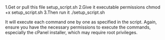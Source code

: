 1.Get or pull this file setup_script.sh
2.Give it executable permissions chmod +x setup_script.sh 
3.Then run it ./setup_script.sh 

It will execute each command one by one as specified in the script. Again, ensure you have the necessary permissions to execute the commands, especially the cPanel installer, which may require root privileges.
